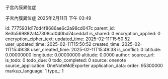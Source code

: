 子宮內膜異位症

子宮內膜異位症
2025年2月11日
下午 03:49


id: 7775931d17dd4f8686ae6c2a98cd047c
parent_id: 8e3b569882af47308cd040bd74cedda1
is_shared: 0
encryption_applied: 0
encryption_cipher_text: 
updated_time: 2025-02-11T15:50:52
user_updated_time: 2025-02-11T15:50:52
created_time: 2025-02-11T15:49:38
user_created_time: 2025-02-11T15:49:38
is_conflict: 0
latitude: 0.00000000
longitude: 0.00000000
altitude: 0.0000
author: 
source_url: 
is_todo: 0
todo_due: 0
todo_completed: 0
source: onenote
source_application: OneNoteMdExporter
application_data: 
order: 95300000
markup_language: 1
type_: 1